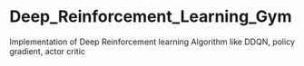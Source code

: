 # Deep_Reinforcement_Learning_Gym
Implementation of Deep Reinforcement learning Algorithm like DDQN, policy gradient, actor critic
